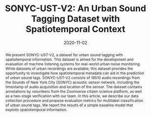 ---
layout: default-publication
title: "SONYC-UST-V2: An Urban Sound Tagging Dataset with Spatiotemporal Context"
collection: publications
permalink: /publications/2020-11-02-cartwright2020sonycustv2
abstract: "We present SONYC-UST-V2, a dataset for urban sound tagging with spatiotemporal information. This dataset is aimed for the development and evaluation of machine listening systems for real-world urban noise monitoring. While datasets of urban recordings are available, this dataset provides the opportunity to investigate how spatiotemporal metadata can aid in the prediction of urban sound tags. SONYC-UST-V2 consists of 18510 audio recordings from the Sounds of New York City (SONYC) acoustic sensor network, including the timestamp of audio acquisition and location of the sensor. The dataset contains annotations by volunteers from the Zooniverse citizen science platform, as well as a two-stage verification with our team. In this article, we describe our data collection procedure and propose evaluation metrics for multilabel classification of urban sound tags. We report the results of a simple baseline model that exploits spatiotemporal information."
date: 2020-11-02
venue: 'Workshop on Detection and Classification of Acoustic Scenes and Events (DCASE)'
paperurl: '/files/cartwright2020sonycustv2.pdf'
image: '/assets/images/urban_sound_tagging_w_stc.png'
imagewidth: 100.0
presentation: '/files/cartwright2020sonycustv2_presentation.pdf'
code: 'https://github.com/sonyc-project/dcase2020task5-uststc-baseline'
codename: 'DCASE challenge baseline'
data: 'https://doi.org/10.5281/zenodo.3966543'
dataname: 'SONYC-UST-V2 dataset'
categories: 
  - Sound Event Detection
citation: 'Cartwright, M., Cramer, J., Mendez, A.E.M., Wang, Y., Wu, H., Lostanlen, V., Fuentes, M., Dove, G., Mydlarz, C., Salamon, J., Nov, O., Bello, J.P. SONYC-UST-V2: An Urban Sound Tagging Dataset with Spatiotemporal Context. In <i>Proceedings of the Workshop on Detection and Classification of Acoustic Scenes and Events (DCASE)</i>, 2020.'
author_profile: true
---